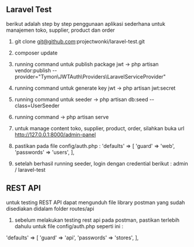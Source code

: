 ## Laravel Test

berikut adalah step by step penggunaan aplikasi sederhana untuk manajemen toko, supplier, product dan order

1. git clone git@github.com:projectwonki/laravel-test.git

2. composer update

3. running command untuk publish package jwt -> php artisan vendor:publish --provider="Tymon\JWTAuth\Providers\LaravelServiceProvider"

4. running command untuk generate key jwt -> php artisan jwt:secret

5. running command untuk seeder -> php artisan db:seed --class=UserSeeder

6. running command -> php artisan serve

7. untuk manage content toko, supplier, product, order, silahkan buka url http://127.0.0.1:8000/admin-panel

8. pastikan pada file config/auth.php :
'defaults' => [
    'guard' => 'web',
    'passwords' => 'users',
],

6. setelah berhasil running seeder, login dengan credential berikut : admin / laravel-test

## REST API

untuk testing REST API dapat mengunduh file library postman yang sudah disediakan didalam folder routes/api

1. sebelum melakukan testing rest api pada postman, pastikan terlebih dahulu untuk file config/auth.php seperti ini :

'defaults' => [
        'guard' => 'api',
        'passwords' => 'stores',
    ],
